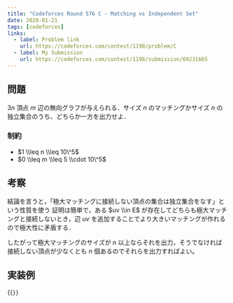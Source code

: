 ```yaml
---
title: "Codeforces Round 576 C - Matching vs Independent Set"
date: 2020-01-21
tags: [codeforces]
links:
  - label: Problem link
    url: https://codeforces.com/contest/1198/problem/C
  - label: My Submission
    url: https://codeforces.com/contest/1198/submission/69231665
---
```


## 問題

$3n$ 頂点 $m$ 辺の無向グラフが与えられる．サイズ $n$ のマッチングかサイズ $n$ の独立集合のうち、どちらか一方を出力せよ．

### 制約

- $1 \\leq n \\leq 10\^5$
- $0 \\leq m \\leq 5 \\cdot 10\^5$

## 考察

結論を言うと，「極大マッチングに接続しない頂点の集合は独立集合をなす」という性質を使う
証明は簡単で，ある $uv \\in E$ が存在してどちらも極大マッチングと接続しないとき，辺 $uv$ を追加することでより大きいマッチングが作れるので極大性に矛盾する．

したがって極大マッチングのサイズが $n$ 以上ならそれを出力，そうでなければ接続しない頂点が少なくとも $n$ 個あるのでそれらを出力すればよい。

## 実装例

{{<code file="0.cpp" language="cpp">}}

